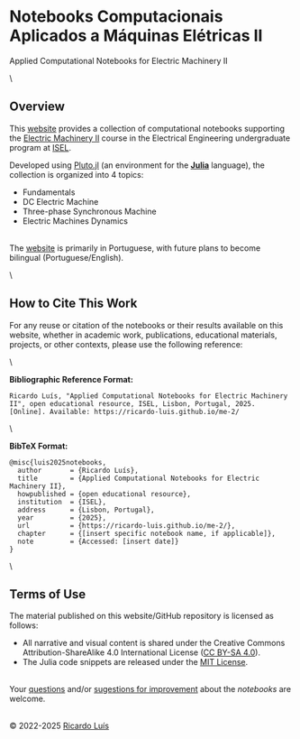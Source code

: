 # Notebooks Computacionais Aplicados a Máquinas Elétricas II
Applied Computational Notebooks for Electric Machinery II

\

## Overview
This [website](https://ricardo-luis.github.io/me-2/) provides a collection of computational notebooks supporting the [Electric Machinery II](https://www.isel.pt/sites/default/files/FUC_202425_3894.pdf) course in the Electrical Engineering undergraduate program at [ISEL](https://www.isel.pt/en). 

Developed using [Pluto.jl](https://plutojl.org/) (an environment for the [**Julia**](https://julialang.org/) language), the collection is organized into 4 topics: 
- Fundamentals
- DC Electric Machine
- Three-phase Synchronous Machine
- Electric Machines Dynamics

\
The [website](https://ricardo-luis.github.io/me-2/) is primarily in Portuguese, with future plans to become bilingual (Portuguese/English).

\
## How to Cite This Work
For any reuse or citation of the notebooks or their results available on this website, whether in academic work, publications, educational materials, projects, or other contexts, please use the following reference:

\

**Bibliographic Reference Format:**
```
Ricardo Luís, "Applied Computational Notebooks for Electric Machinery II", open educational resource, ISEL, Lisbon, Portugal, 2025. [Online]. Available: https://ricardo-luis.github.io/me-2/
```

\

**BibTeX Format:**
```bitex
@misc{luis2025notebooks,
  author       = {Ricardo Luís},
  title        = {Applied Computational Notebooks for Electric Machinery II},
  howpublished = {open educational resource},
  institution  = {ISEL},
  address      = {Lisbon, Portugal},
  year         = {2025},
  url          = {https://ricardo-luis.github.io/me-2/},
  chapter      = {[insert specific notebook name, if applicable]},
  note         = {Accessed: [insert date]}
}
```

\
## Terms of Use
The material published on this website/GitHub repository is licensed as follows:
- All narrative and visual content is shared under the Creative Commons Attribution-ShareAlike 4.0 International License ([CC BY-SA 4.0](http://creativecommons.org/licenses/by-sa/4.0/)).
- The Julia code snippets are released under the [MIT License](https://opensource.org/licenses/MIT).

\
Your [questions](https://github.com/Ricardo-Luis/me-2/issues) and/or [sugestions for improvement](https://github.com/Ricardo-Luis/me-2/pulls) about the *notebooks* are welcome.


\
© 2022-2025 [Ricardo Luís](https://ricardo-luis.github.io)
